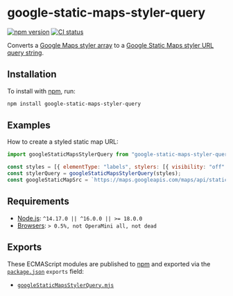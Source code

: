 # google-static-maps-styler-query

[![npm version](https://badgen.net/npm/v/google-static-maps-styler-query)](https://npm.im/google-static-maps-styler-query) [![CI status](https://github.com/jaydenseric/google-static-maps-styler-query/workflows/CI/badge.svg)](https://github.com/jaydenseric/google-static-maps-styler-query/actions)

Converts a [Google Maps styler array](https://developers.google.com/maps/documentation/javascript/style-reference) to a [Google Static Maps styler URL query string](https://developers.google.com/maps/documentation/maps-static/styling).

## Installation

To install with [npm](https://npmjs.com/get-npm), run:

```sh
npm install google-static-maps-styler-query
```

## Examples

How to create a styled static map URL:

```js
import googleStaticMapsStylerQuery from "google-static-maps-styler-query";

const styles = [{ elementType: "labels", stylers: [{ visibility: "off" }] }];
const stylerQuery = googleStaticMapsStylerQuery(styles);
const googleStaticMapSrc = `https://maps.googleapis.com/maps/api/staticmap?center=Australia&size=250x200${stylerQuery}`;
```

## Requirements

- [Node.js](https://nodejs.org): `^14.17.0 || ^16.0.0 || >= 18.0.0`
- [Browsers](https://npm.im/browserslist): `> 0.5%, not OperaMini all, not dead`

## Exports

These ECMAScript modules are published to [npm](https://npmjs.com) and exported via the [`package.json`](./package.json) `exports` field:

- [`googleStaticMapsStylerQuery.mjs`](./googleStaticMapsStylerQuery.mjs)
